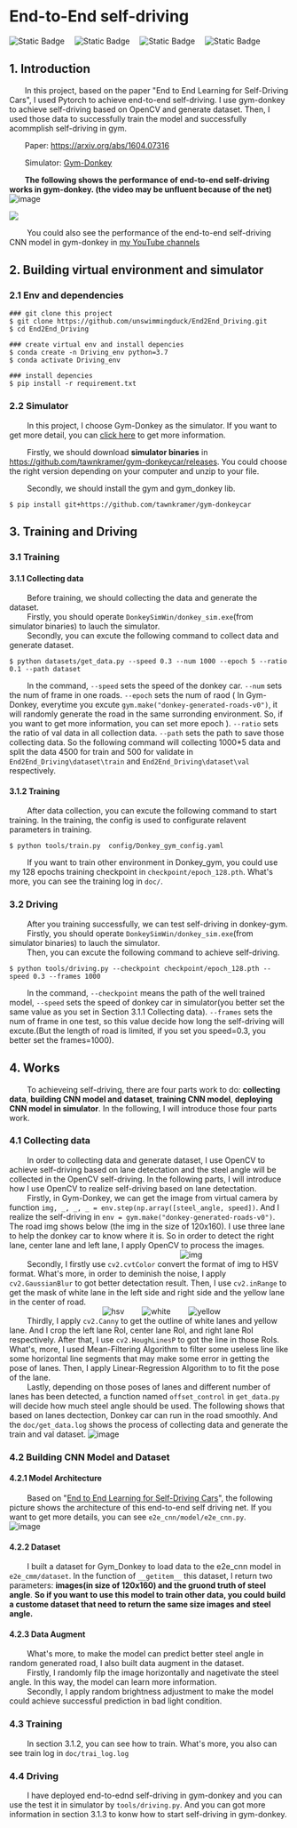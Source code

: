 # End-to-End self-driving

![Static Badge](https://img.shields.io/badge/Python%203.7%2B-make?&logo=python&logoColor=white&labelColor=blue&color=gray)
&emsp;![Static Badge](https://img.shields.io/badge/PyTorch,Torchvision-make?logo=pytorch&logoColor=white&labelColor=orange&color=white)
&emsp;![Static Badge](https://img.shields.io/badge/OpenCV-make?logo=opencv&logoColor=white&labelColor=green&color=white)
&emsp;![Static Badge](https://img.shields.io/badge/Gym-make?logo=OpenAI&logoColor=white&labelColor=black&color=white)

## 1. Introduction
&emsp;&emsp;In this project, based on the paper "End to End Learning for Self-Driving Cars", I used Pytorch to achieve end-to-end self-driving. I use gym-donkey to achieve self-driving based on OpenCV and generate dataset. Then, I used those data to successfully train the model and successfully acommplish self-driving in gym. 

&emsp;&emsp;Paper: https://arxiv.org/abs/1604.07316 

&emsp;&emsp;Simulator: [Gym-Donkey](https://github.com/tawnkramer/gym-donkeycar)  

&emsp;&emsp;**The following shows the performance of end-to-end self-driving works in gym-donkey. (the video may be unfluent because of the net)**  
![image](https://github.com/unswimmingduck/End2End_Driving/blob/main/self_driving_128.gif)

<img src="https://img.shields.io/badge/YouTube-FF0000?style=for-the-badge&logo=youtube&logoColor=white">  

&emsp;&emsp; You could also see the performance of the end-to-end self-driving CNN model in gym-donkey in [my YouTube channels](https://youtu.be/EANfsycsA-0?si=7uxOH4wzZ-gtPLKH)

## 2. Building virtual environment and simulator 
### 2.1 Env and dependencies
```
### git clone this project
$ git clone https://github.com/unswimmingduck/End2End_Driving.git
$ cd End2End_Driving

### create virtual env and install depencies
$ conda create -n Driving_env python=3.7
$ conda activate Driving_env

### install depencies
$ pip install -r requirement.txt 
```
### 2.2 Simulator
&emsp;&emsp; In this project, I choose Gym-Donkey as the simulator. If you want to get more detail, you can [click here](https://github.com/tawnkramer/gym-donkeycar) to get more information. 

&emsp;&emsp; Firstly, we should download **simulator binaries** in https://github.com/tawnkramer/gym-donkeycar/releases. You could choose the right version depending on your computer and unzip to your file. 

&emsp;&emsp; Secondly, we should install the gym and gym_donkey lib. 
```
$ pip install git+https://github.com/tawnkramer/gym-donkeycar
```
## 3. Training and Driving
### 3.1 Training
#### 3.1.1 Collecting data
&emsp;&emsp; Before training, we should collecting the data and generate the dataset.  
&emsp;&emsp; Firstly, you should operate ```DonkeySimWin/donkey_sim.exe```(from simulator binaries) to lauch the simulator.  
&emsp;&emsp; Secondly, you can excute the following command to collect data and generate dataset. 
```
$ python datasets/get_data.py --speed 0.3 --num 1000 --epoch 5 --ratio 0.1 --path dataset
```
 &emsp;&emsp; In the command, ```--speed``` sets the speed of the donkey car. ```--num``` sets the num of frame in one roads. ```--epoch``` sets the num of raod ( In Gym-Donkey, everytime you excute ```gym.make("donkey-generated-roads-v0")```, it will randomly generate the road in the same surronding environment. So, if you want to get more information, you can set more epoch ). ```--ratio``` sets the ratio of val data in all collection data. ```--path``` sets the path to save those collecting data. So the following command will collecting 1000*5 data and split the data 4500 for train and 500 for validate in ```End2End_Driving\dataset\train``` and ```End2End_Driving\dataset\val``` respectively.
#### 3.1.2 Training
&emsp;&emsp; After data collection, you can excute the following command to start training. In the training, the config is used to configurate relavent parameters in training. 
```
$ python tools/train.py  config/Donkey_gym_config.yaml
```
&emsp;&emsp; If you want to train other environment in Donkey_gym, you could use my 128 epochs training checkpoint in ```checkpoint/epoch_128.pth```. What's more, you can see the training log in ```doc/```.
### 3.2 Driving
&emsp;&emsp; After you training successfully, we can test self-driving in donkey-gym.  
&emsp;&emsp; Firstly, you should operate ```DonkeySimWin/donkey_sim.exe```(from simulator binaries)  to lauch the simulator.   
&emsp;&emsp; Then, you can excute the following command to achieve self-driving.
```
$ python tools/driving.py --checkpoint checkpoint/epoch_128.pth --speed 0.3 --frames 1000
```
&emsp;&emsp; In the command, ```--checkpoint``` means the path of the well trained model, ```--speed``` sets the speed of donkey car in simulator(you better set the same value as you set in Section 3.1.1 Collecting data). ```--frames``` sets the num of frame in one test, so this value decide how long the self-driving will excute.(But the length of road is limited, if you set you speed=0.3, you better set the frames=1000).
## 4. Works
&emsp;&emsp; To achieveing self-driving, there are four parts work to do: **collecting data**, **building CNN model and dataset**, **training CNN model**, **deploying CNN model in simulator**. In the following, I will introduce those four parts work.
### 4.1 Collecting data
&emsp;&emsp; In order to collecting data and generate dataset, I use OpenCV to achieve self-driving based on lane detectation and the steel angle will be collected in the OpenCV self-driving. In the following parts, I will introduce how I use OpenCV to realize self-driving based on lane detectation.  
&emsp;&emsp; Firstly, in Gym-Donkey, we can get the image from virtual camera by function ```img, _, _, _ = env.step(np.array([steel_angle, speed])```. And I realize the self-driving in ```env = gym.make("donkey-generated-roads-v0")```. The road img shows below (the img in the size of 120x160). I use three lane to help the donkey car to know where it is. So in order to detect the right lane, center lane and left lane, I apply OpenCV to process the images.   
&emsp;&emsp;&emsp;&emsp;&emsp;&emsp;&emsp;&emsp;&emsp;&emsp;&emsp;&emsp;&emsp;&emsp;&emsp;&emsp;&emsp;&emsp;&emsp;&emsp;&emsp;&emsp;![img](https://github.com/unswimmingduck/End2End_Driving/assets/111033998/3a431b44-ba0f-4d38-afe9-674dc8dcd3cd)   
&emsp;&emsp; Secondly, I firstly use ```cv2.cvtColor``` convert the format of img to HSV format. What's more, in order to deminish the noise, I apply ```cv2.GaussianBlur``` to got better detectation result. Then, I use ```cv2.inRange``` to get the mask of white lane in the left side and right side and the yellow lane in the center of road.   
&emsp;&emsp;&emsp;&emsp;&emsp;&emsp;&emsp;&emsp;&emsp;&emsp;&emsp;&emsp;![hsv](https://github.com/unswimmingduck/End2End_Driving/assets/111033998/b1aebef9-c391-4996-acde-6ee2c71d5d53)
&emsp;&emsp;![white](https://github.com/unswimmingduck/End2End_Driving/assets/111033998/a5fd8864-dfdb-48d5-ba29-5e87e6042a6c)
&emsp;&emsp;![yellow](https://github.com/unswimmingduck/End2End_Driving/assets/111033998/c8f0de9f-6353-443f-abc7-3a5e1205226f)   
&emsp;&emsp; Thirdly, I apply ```cv2.Canny``` to get the outline of white lanes and yellow lane. And I crop the left lane RoI, center lane RoI, and right lane RoI respectively. After that, I use ```cv2.HoughLinesP``` to got the line in those RoIs. What's, more, I used Mean-Filtering Algorithm to filter some useless line like some horizontal line segments that may make some error in getting the pose of lanes. Then, I apply Linear-Regression Algorithm to to fit the pose of the lane.  
&emsp;&emsp; Lastly, depending on those poses of lanes and different number of lanes has been detected, a function named ```offset_control``` in ```get_data.py``` will decide how much steel angle should be used. The following shows that based on lanes dectection, Donkey car can run in the road smoothly. And the ```doc/get_data.log``` shows the process of collecting data and generate the train and val dataset. 
![image]()

### 4.2 Building CNN Model and Dataset
#### 4.2.1 Model Architecture
&emsp;&emsp; Based on "[End to End Learning for Self-Driving Cars](https://arxiv.org/abs/1604.07316 )", the following picture shows the architecture of this end-to-end self driving net. If you want to get more details, you can see ```e2e_cnn/model/e2e_cnn.py```.
&emsp;&emsp; &emsp;![image](https://github.com/unswimmingduck/End2End_Driving/assets/111033998/a6e979c3-efba-46f7-8e15-e12d72071ad2)
#### 4.2.2 Dataset
&emsp;&emsp; I built a dataset for Gym_Donkey to load data to the e2e_cnn model in ```e2e_cmm/dataset```. In the function of ```__getitem__``` this dataset, I return two parameters: **images(in size of 120x160) and the gruond truth of steel angle**. **So if you want to use this model to train other data, you could build a custome dataset that need to return the same size images and steel angle.**  
#### 4.2.3 Data Augment
&emsp;&emsp; What's more, to make the model can predict better steel angle in random generated road, I also built data augment in the dataset.  
&emsp;&emsp; Firstly, I randomly filp the image horizontally and nagetivate the steel angle. In this way, the model can learn more information.  
&emsp;&emsp; Secondly, I apply random brightness adjustment to make the model could achieve successful prediction in bad light condition.

### 4.3 Training
&emsp;&emsp; In section 3.1.2, you can see how to train. What's more, you also can see train log in ```doc/trai_log.log```

### 4.4 Driving
&emsp;&emsp; I have deployed end-to-ednd self-driving in gym-donkey and you can use the test it in simulator by ```tools/driving.py```. And you can got more information in section 3.1.3 to konw how to start self-driving in gym-donkey.



